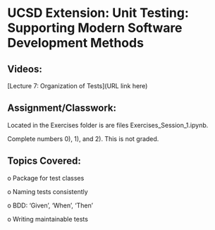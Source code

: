 # UCSD Extension: Unit Testing: Supporting Modern Software Development Methods

## Videos: 

[Lecture 7: Organization of Tests](URL link here)

## Assignment/Classwork:

Located in the Exercises folder is are files Exercises_Session_1.ipynb.

Complete numbers 0), 1), and 2). This is not graded. 


## Topics Covered: 

o	Package for test classes

o	Naming tests consistently

o	BDD: ‘Given’, ‘When’, ‘Then’

o	Writing maintainable tests
